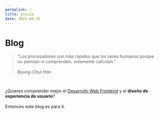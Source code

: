 ```yaml
---
permalink: /
title: Inicio
date: 2021-04-25
---
```


# Blog

> "Los procesadores son más rápidos que los seres humanos porque no piensan ni comprenden, solamente calculan."\
> \
> _Byung-Chul Han_

<br>

¿Quieres comprender mejor el [Desarrollo Web Frontend](articulos/frontend/ruta-de-aprendizaje) y el **diseño de experiencia de usuario**?\
\
Entonces este blog es para ti.